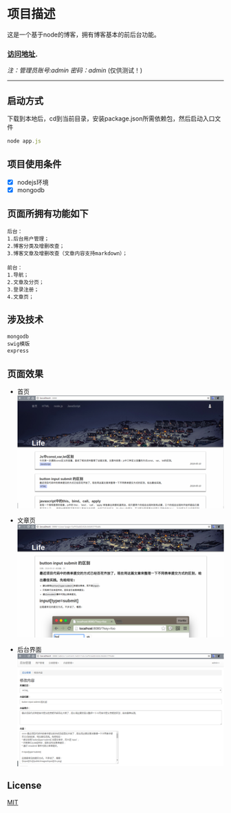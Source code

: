 项目描述
===========================
这是一个基于node的博客，拥有博客基本的前后台功能。
### [访问地址](http://www.bluebooo.com:3000).

*注：管理员账号:admin 密码：admin* (仅供测试！)

****
## 启动方式
下载到本地后，cd到当前目录，安装package.json所需依赖包，然后启动入口文件
```javascript
node app.js
```

## 项目使用条件
- [x] nodejs环境
- [x] mongodb

## 页面所拥有功能如下
```
后台：
1.后台用户管理；
2.博客分类及增删改查；
3.博客文章及增删改查（文章内容支持markdown）；

前台：
1.导航；
2.文章及分页；
3.登录注册；
4.文章页；

```

## 涉及技术
```
mongodb
swig模版
express

```

## 页面效果

* 首页
![首页](https://raw.githubusercontent.com/Hinger36/myBlog/ed2ce6df7a761074dfe9f00a5fb8ea3cee4acf60/static/readmeIM/2018-05-13%2022-56-26.png)

* 文章页
![文章页](https://raw.githubusercontent.com/Hinger36/myBlog/master/static/readmeIM/2018-05-13%2022-57-29.png)

* 后台界面
![后台界面](https://raw.githubusercontent.com/Hinger36/myBlog/master/static/readmeIM/2018-05-13%2022-58-41.png)


## License
[MIT](/LICENSE)

